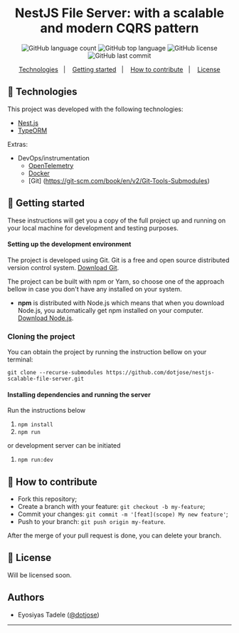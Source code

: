 <h1 align="center">
    <b>NestJS File Server: with a scalable and modern CQRS pattern</b> 
</h1>

<p align="center">
  <img alt="GitHub language count" src="https://img.shields.io/github/languages/count/diegomais/tindev?style=for-the-badge">
  <img alt="GitHub top language" src="https://img.shields.io/github/languages/top/diegomais/tindev?style=for-the-badge">
  <img alt="GitHub license" src="https://img.shields.io/github/license/diegomais/tindev?style=for-the-badge">
  <img alt="GitHub last commit" src="https://img.shields.io/github/last-commit/diegomais/tindev?style=for-the-badge">
</p>

<p align="center">
  <a href="#rocket-technologies">Technologies</a>&nbsp;&nbsp;&nbsp;|&nbsp;&nbsp;&nbsp;
  <a href="#seat-getting-started">Getting started</a>&nbsp;&nbsp;&nbsp;|&nbsp;&nbsp;&nbsp;
  <a href="#thinking-how-to-contribute">How to contribute</a>&nbsp;&nbsp;&nbsp;|&nbsp;&nbsp;&nbsp;
  <a href="#memo-license">License</a>
</p>

## :rocket: Technologies

This project was developed with the following technologies:

- [Nest.js](https://reactjs.com)
- [TypeORM](https://typeorm.io)

Extras:
- DevOps/instrumentation
  - [OpenTelemetry](https://opentelemetry.io)
  - [Docker](https://www.docker.com)
  - [Git] (https://git-scm.com/book/en/v2/Git-Tools-Submodules)

## :seat: Getting started

These instructions will get you a copy of the full project up and running on your local machine for development and testing purposes.

#### Setting up the development environment

The project is developed using Git. Git is a free and open source distributed version control system. [Download Git](https://git-scm.com/downloads).

The project can be built with npm or Yarn, so choose one of the approach bellow in case you don't have any installed on your system.

- **npm** is distributed with Node.js which means that when you download Node.js, you automatically get npm installed on your computer. [Download Node.js](https://nodejs.org/en/download/).

### Cloning the project

You can obtain the project by running the instruction bellow on your terminal:

`git clone --recurse-submodules https://github.com/dotjose/nestjs-scalable-file-server.git`

#### Installing dependencies and running the server

Run the instructions below

1. `npm install`
2. `npm run`

or development server can be initiated

1. `npm run:dev`

## :thinking: How to contribute

- Fork this repository;
- Create a branch with your feature: `git checkout -b my-feature`;
- Commit your changes: `git commit -m '[feat](scope) My new feature'`;
- Push to your branch: `git push origin my-feature`.

After the merge of your pull request is done, you can delete your branch.

## :memo: License

Will be licensed soon.

## Authors

- Eyosiyas Tadele ([@dotjose](https://twitter.com/jeselaric)) 

---